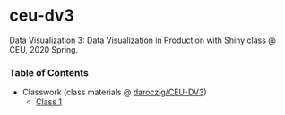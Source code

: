 # ceu-dv3
Data Visualization 3: Data Visualization in Production with Shiny class @ CEU, 2020 Spring.

### Table of Contents
* Classwork (class materials @ [daroczig/CEU-DV3](https://github.com/daroczig/CEU-DV3))
  * [Class 1](https://github.com/szigony/ceu-dv3/tree/master/class1)